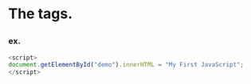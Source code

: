 
# The <script> Tag
<div>
  <p>In HTML, JavaScript code is inserted between <code><script></code> and <code></script></code> tags.</p>
  </div>
  
### ex.
``` js
<script>
document.getElementById("demo").innerHTML = "My First JavaScript";
</script>
```
